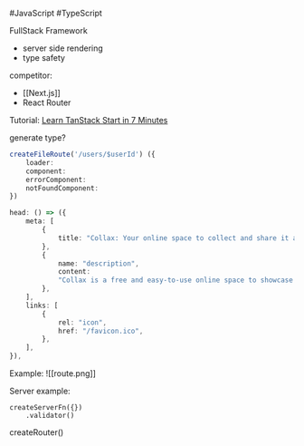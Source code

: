 #JavaScript #TypeScript 

FullStack Framework
- server side rendering
- type safety

competitor:
- [[Next.js]] 
- React Router


Tutorial: 
[Learn TanStack Start in 7 Minutes](https://www.youtube.com/watch?v=WG7x4kG9pFI)

generate type?

``` ts
createFileRoute('/users/$userId') ({
	loader:
	component:
	errorComponent:
	notFoundComponent:	
})
```

``` ts
head: () => ({
	meta: [
		{
			title: "Collax: Your online space to collect and share it all.",
		},
		{
			name: "description",
			content:
			"Collax is a free and easy-to-use online space to showcase portfolios, manage digital content, and create with high-quality templates.",
		},
	],
	links: [
		{
			rel: "icon",
			href: "/favicon.ico",
		},
	],
}),
```

Example:
![[route.png]]

Server example:
``` tsx
createServerFn({})
	.validator()
```


createRouter()
